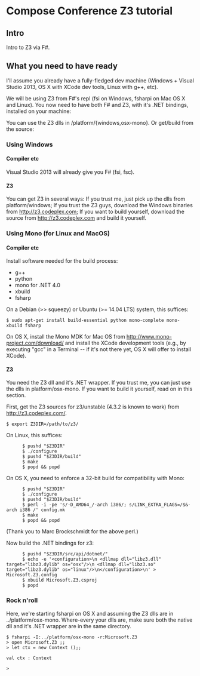 
# Compose Conference Z3 tutorial

## Intro 
Intro to Z3 via F#.

## What you need to have ready

I'll assume you already have a fully-fledged dev machine 
(Windows + Visual Studio 2013, OS X with XCode dev tools, Linux with g++, etc). 

We will be using Z3 from F#'s repl (fsi on Windows, fsharpi on Mac OS X and Linux). 
You now need to have both F# and Z3, with it's .NET bindings, installed on your machine: 


You can use the Z3 dlls in /platform/{windows,osx-mono}. Or get/build from the source:


### Using Windows

#### Compiler etc 

Visual Studio 2013 will already give you F# (fsi, fsc).

#### Z3 

You can get Z3 in several ways:
If you trust me, just pick up the dlls from platform/windows;
If you trust the Z3 guys, download the Windows binaries from http://z3.codeplex.com;
If you want to build yourself, download the source from http://z3.codeplex.com and build it yourself. 
	
	
### Using Mono (for Linux and MacOS)

#### Compiler etc 

Install software needed for the build process:

  * g++
  * python
  * mono for .NET 4.0
  * xbuild
  * fsharp

On a Debian (>> squeezy) or Ubuntu (>= 14.04 LTS) system, this suffices:
```
$ sudo apt-get install build-essential python mono-complete mono-xbuild fsharp
```

On OS X, install the Mono MDK for Mac OS from
       http://www.mono-project.com/download/
and install the XCode development tools (e.g., by executing "gcc" in
a Terminal -- if it's not there yet, OS X will offer to install XCode).

#### Z3  

You need the Z3 dll and it's .NET wrapper. If you trust me, you can just use the dlls in platform/osx-mono.
If you want to build it yourself, read on in this section. 

First, get the Z3 sources for z3/unstable (4.3.2 is known to work) from http://z3.codeplex.com/. 

```
$ export Z3DIR=/path/to/z3/
```

On Linux, this suffices:

```
      $ pushd "$Z3DIR"
      $ ./configure
      $ pushd "$Z3DIR/build"
      $ make
      $ popd && popd
```

On OS X, you need to enforce a 32-bit build for compatibility with Mono:

```
      $ pushd "$Z3DIR"
      $ ./configure
      $ pushd "$Z3DIR/build"
      $ perl -i -pe 's/-D_AMD64_/-arch i386/; s/LINK_EXTRA_FLAGS=/$&-arch i386 /' config.mk
      $ make
      $ popd && popd
```
(Thank you to Marc Brockschmidt for the above perl.) 

Now build the .NET bindings for z3:

```
      $ pushd "$Z3DIR/src/api/dotnet/"
      $ echo -e '<configuration>\n <dllmap dll="libz3.dll" target="libz3.dylib" os="osx"/>\n <dllmap dll="libz3.so" target="libz3.dylib" os="linux"/>\n</configuration>\n' > Microsoft.Z3.config
      $ xbuild Microsoft.Z3.csproj
      $ popd
```


### Rock n'roll
 
Here, we're starting fsharpi on OS X and assuming the Z3 dlls are in ../platform/osx-mono. 
Where-every your dlls are, make sure both the native dll and it's .NET wrapper are in the same directory. 

```
$ fsharpi -I:../platform/osx-mono -r:Microsoft.Z3
> open Microsoft.Z3 ;;
> let ctx = new Context ();;

val ctx : Context

> 
```